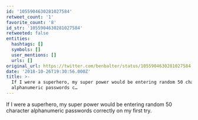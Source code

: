 ```yaml
---
id: '1055904630281027584'
retweet_count: '1'
favorite_count: '8'
id_str: '1055904630281027584'
retweeted: false
entities:
  hashtags: []
  symbols: []
  user_mentions: []
  urls: []
original_url: https://twitter.com/benbalter/status/1055904630281027584
date: '2018-10-26T19:30:56.000Z'
title: >-
  If I were a superhero, my super power would be entering random 50 character
  alphanumeric passwords c…
---
```


If I were a superhero, my super power would be entering random 50 character alphanumeric passwords correctly on my first try.